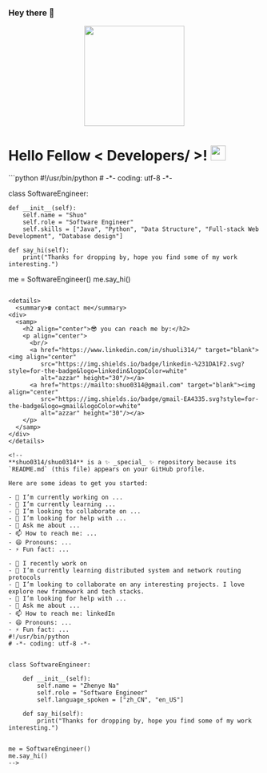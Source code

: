 ### Hey there 👋
<p align="center">
    <img width="200" src="https://github.com/shuo03">
</p>

<h1> Hello Fellow < Developers/ >! <img src = "https://raw.githubusercontent.com/MartinHeinz/MartinHeinz/master/wave.gif" width = 30px> </h1>
<p align='center'>
</p>
```python
#!/usr/bin/python
# -*- coding: utf-8 -*-


class SoftwareEngineer:

    def __init__(self):
        self.name = "Shuo"
        self.role = "Software Engineer"
        self.skills = ["Java", "Python", "Data Structure", "Full-stack Web Development", "Database design"]

    def say_hi(self):
        print("Thanks for dropping by, hope you find some of my work interesting.")


me = SoftwareEngineer()
me.say_hi()
```

<details>
  <summary>☎️ contact me</summary>
<div>
  <samp>
    <h2 align="center">😎 you can reach me by:</h2>
    <p align="center">
      <br/>
      <a href="https://www.linkedin.com/in/shuoli314/" target="blank"><img align="center"
         src="https://img.shields.io/badge/linkedin-%231DA1F2.svg?style=for-the-badge&logo=linkedin&logoColor=white"
         alt="azzar" height="30"/></a>
      <a href="https://mailto:shuo0314@gmail.com" target="blank"><img align="center"
         src="https://img.shields.io/badge/gmail-EA4335.svg?style=for-the-badge&logo=gmail&logoColor=white"
         alt="azzar" height="30"/></a>
    </p>
  </samp>
</div>
</details>

<!--
**shuo0314/shuo0314** is a ✨ _special_ ✨ repository because its `README.md` (this file) appears on your GitHub profile.

Here are some ideas to get you started:

- 🔭 I’m currently working on ...
- 🌱 I’m currently learning ...
- 👯 I’m looking to collaborate on ...
- 🤔 I’m looking for help with ...
- 💬 Ask me about ...
- 📫 How to reach me: ...
- 😄 Pronouns: ...
- ⚡ Fun fact: ...

- 🔭 I recently work on 
- 🌱 I’m currently learning distributed system and network routing protocols
- 👯 I’m looking to collaborate on any interesting projects. I love explore new framework and tech stacks. 
- 🤔 I’m looking for help with ...
- 💬 Ask me about ...
- 📫 How to reach me: linkedIn
- 😄 Pronouns: ...
- ⚡ Fun fact: ...
#!/usr/bin/python
# -*- coding: utf-8 -*-


class SoftwareEngineer:

    def __init__(self):
        self.name = "Zhenye Na"
        self.role = "Software Engineer"
        self.language_spoken = ["zh_CN", "en_US"]

    def say_hi(self):
        print("Thanks for dropping by, hope you find some of my work interesting.")


me = SoftwareEngineer()
me.say_hi()
-->



